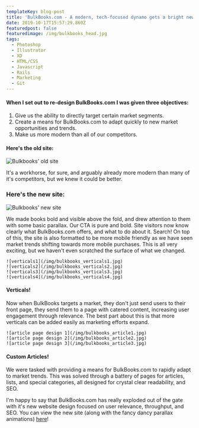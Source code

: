 ```yaml
---
templateKey: blog-post
title: 'BulkBooks.com - A modern, tech-focused dynamo gets a bright new look.'
date: 2019-10-17T15:57:29.860Z
featuredpost: false
featuredimage: /img/bulkbooks_head.jpg
tags:
  - Photoshop
  - Illustrator
  - XD
  - HTML/CSS
  - Javascript
  - Rails
  - Marketing
  - Git
---
```

#### When I set out to re-design BulkBooks.com I was given three objectives:  
1. Give us the ability to directly target certain market segments.  
2. Create a means for BulkBooks.com to adapt quickly to new market opportunities and trends.  
3. Make us more modern than all of our competitors.  

#### Here's the old site:

![Bulkbooks' old site](/img/bulkbooks_oldsite.jpg)

It's a workhorse, for sure, and arguably already more modern than many of it's competitors, but we knew it could be better.

### Here's the new site:

![Bulkbooks' new site](/img/bulkbooks_head.jpg)

We made books bold and visible above the fold, and drew attention to them with some basic parallax. Our CTA is pure and bold. Site visitors now know clearly what BulkBooks.com offers, and what to do about it. Search! On top of this, the site is also formatted to be more mobile friendly as we have seen market trends shifting towards more mobile purchases. This is all very exciting, but we haven't even scratched the surface of what we changed.

```grid|4
![verticals1](/img/bulkbooks_verticals1.jpg)
![verticals2](/img/bulkbooks_verticals2.jpg)
![verticals3](/img/bulkbooks_verticals3.jpg)
![verticals4](/img/bulkbooks_verticals4.jpg)
```

#### Verticals!

Now when BulkBooks targets a market, they don't just send users to their front page, they send them to a page with catered content, increasing user engagement through relevance. The best part about this is that more verticals can be added easily as marketing efforts expand.

```grid|3
![article page design 1](/img/bulkbooks_article1.jpg) 
![article page design 2](/img/bulkbooks_article2.jpg) 
![article page design 3](/img/bulkbooks_article3.jpg)
```

#### Custom Articles!

We were tasked with providing a means for BulkBooks.com to rapidly adapt to market trends. This was solved through a battery of pages for articles, lists, and special categories, all designed for crystal clear readability, and SEO.

I'm happy to say that BulkBooks.com has really exploded out of the gate with it's new website design focused on user relevance, throughput, and SEO. You can view the new site (along with the fancy dancy parallax animations) [here](http://www.bulkbooks.com)!